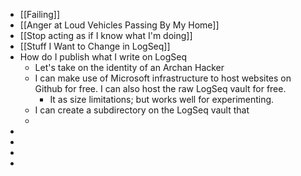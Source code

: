 - [[Failing]]
- [[Anger at Loud Vehicles Passing By My Home]]
- [[Stop acting as if I know what I'm doing]]
- [[Stuff I Want to Change in LogSeq]]
- How do I publish what I write on LogSeq
	- Let's take on the identity of an Archan Hacker
	- I can make use of Microsoft infrastructure to host websites on Github for free. I can also host the raw LogSeq vault for free.
		- It as size limitations; but works well for experimenting.
	- I can create a subdirectory on the LogSeq vault that
	-
-
-
-
-